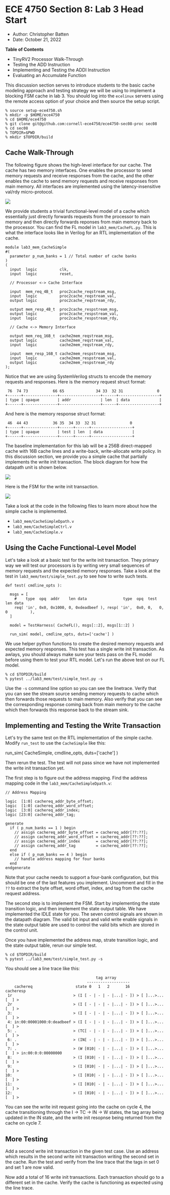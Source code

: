 
ECE 4750 Section 8: Lab 3 Head Start
==========================================================================

 - Author: Christopher Batten
 - Date: October 21, 2022

**Table of Contents**

 - TinyRV2 Processor Walk-Through
 - Testing the ADD Instruction
 - Implementing and Testing the ADDI Instruction
 - Evaluating an Accumulate Function

This discussion section serves to introduce students to the basic cache
modeling approach and testing strategy we will be using to implement a
blocking FSM cache in lab 3. You should log into the `ecelinux` servers
using the remote access option of your choice and then source the setup
script.

    % source setup-ece4750.sh
    % mkdir -p $HOME/ece4750
    % cd $HOME/ece4750
    % git clone git@github.com:cornell-ece4750/ece4750-sec08-proc sec08
    % cd sec08
    % TOPDIR=$PWD
    % mkdir $TOPDIR/build

Cache Walk-Through
--------------------------------------------------------------------------

The following figure shows the high-level interface for our cache. The
cache has two memory interfaces. One enables the processor to send memory
requests and receive responses from the cache, and the other enables the
cache to send memory requests and receive responses from main memory. All
interfaces are implemented using the latency-insensitive val/rdy
micro-protocol.

![](assets/fig/lab3-mem-ifc.png)

We provide students a trivial functional-level model of a cache which
essentially just directly forwards requests from the processor to main
memory and then directly forwards reponses from main memory back to the
processor. You can find the FL model in `lab3_mem/CacheFL.py`. This is
what the interface looks like in Verilog for an RTL implementation of the
cache.

    module lab3_mem_CacheSimple
    #(
      parameter p_num_banks = 1 // Total number of cache banks
    )
    (
      input  logic          clk,
      input  logic          reset,

      // Processor <-> Cache Interface

      input  mem_req_4B_t   proc2cache_reqstream_msg,
      input  logic          proc2cache_reqstream_val,
      output logic          proc2cache_reqstream_rdy,

      output mem_resp_4B_t  proc2cache_respstream_msg,
      output logic          proc2cache_respstream_val,
      input  logic          proc2cache_respstream_rdy,

      // Cache <-> Memory Interface

      output mem_req_16B_t  cache2mem_reqstream_msg,
      output logic          cache2mem_reqstream_val,
      input  logic          cache2mem_reqstream_rdy,

      input  mem_resp_16B_t cache2mem_respstream_msg,
      input  logic          cache2mem_respstream_val,
      output logic          cache2mem_respstream_rdy
    );

Notice that we are using SystemVerilog structs to encode the memory
requests and responses. Here is the memory request struct format:

     76  74 73           66 65              34 33  32 31               0
    +------+---------------+------------------+------+------------------+
    | type | opaque        | addr             | len  | data             |
    +------+---------------+------------------+------+------------------+

And here is the memory response struct format:

     46  44 43           36 35  34 33  32 31               0
    +------+---------------+------+------+------------------+
    | type | opaque        | test | len  | data             |
    +------+---------------+------+------+------------------+

The baseline implementation for this lab will be a 256B direct-mapped
cache with 16B cache lines and a write-back, write-allocate write policy.
In this discussion section, we provide you a simple cache that partially
implements the write init transaction. The block diagram for how the
datapath unit is shown below.

![](assets/fig/lab3-mem-simple-dpath.png)

Here is the FSM for the write init transaction.

![](assets/fig/lab3-mem-simple-ctrl.png)

Take a look at the code in the following files to learn more about how
the simple cache is implemented.

 - `lab3_mem/CacheSimpleDpath.v`
 - `lab3_mem/CacheSimpleCtrl.v`
 - `lab3_mem/CacheSimple.v`

Using the Cache Functional-Level Model
--------------------------------------------------------------------------

Let's take a look at a basic test for the write init transaction. They
primary way we will test our processors is by writing very small
sequences of memory requests and the expected memory responses. Take a
look at the test in `lab3_mem/test/simple_test.py` to see how to write
such tests.

    def test( cmdline_opts ):

      msgs = [
        #    type  opq  addr    len data                type  opq  test len data
        req( 'in', 0x0, 0x1000, 0, 0xdeadbeef ), resp( 'in',  0x0, 0,   0,  0          ),
      ]

      model = TestHarness( CacheFL(), msgs[::2], msgs[1::2] )

      run_sim( model, cmdline_opts, duts=['cache'] )

We use helper python functions to create the desired memory requests and
expected memory responses. This test has a single write init transaction.
As awlays, you should always make sure your tests pass on the FL model
before using them to test your RTL model. Let's run the above test on our
FL model.

    % cd $TOPDIR/build
    % pytest ../lab3_mem/test/simple_test.py -s

Use the `-s` command line option so you can see the linetrace. Verify
that you can see the stream source sending memory requests to cache which
then forwards those requests to main memory. Also verify that you can see
the corresponding response coming back from main memory to the cache
which then forwards this response back to the stream sink.

Implementing and Testing the Write Transaction
--------------------------------------------------------------------------

Let's try the same test on the RTL implementation of the simple cache.
Modify `run_test` to use the `CacheSimple` like this:

  run_sim( CacheSimple, cmdline_opts, duts=['cache'] )

Then rerun the test. The test will not pass since we have not implemented
the write init transaction yet.

The first step is to figure out the address mapping. Find the address
mapping code in the `lab3_mem/CacheSimpleDpath.v`:

    // Address Mapping

    logic  [1:0] cachereq_addr_byte_offset;
    logic  [1:0] cachereq_addr_word_offset;
    logic  [3:0] cachereq_addr_index;
    logic [23:0] cachereq_addr_tag;

    generate
      if ( p_num_banks == 1 ) begin
        // assign cachereq_addr_byte_offset = cachereq_addr[??:??];
        // assign cachereq_addr_word_offset = cachereq_addr[??:??];
        // assign cachereq_addr_index       = cachereq_addr[??:??];
        // assign cachereq_addr_tag         = cachereq_addr[??:??];
      end
      else if ( p_num_banks == 4 ) begin
        // handle address mapping for four banks
      end
    endgenerate

Note that your cache needs to support a four-bank configuration, but this
should be one of the last features you implement. Uncomment and fill in
the `??` to extract the byte offset, word offset, index, and tag from the
cache request address.

The second step is to implement the FSM. Start by implementing the state
transition logic, and then implement the state output table. We have
implemented the IDLE state for you. The seven control signals are shown
in the datapath diagram. The valid bit input and valid write enable
signals in the state output table are used to control the valid bits
which are stored in the control unit.

Once you have implemented the address map, strate transition logic, and
the state output table, rerun our simple test.

    % cd $TOPDIR/build
    % pytest ../lab3_mem/test/simple_test.py -s

You should see a line trace like this:

                                            tag array
                                        -------------------
        cachereq                   state 0   1   2       16                      cacheresp
     1r                           > (I [ - | - | - |...| - ]) > [ ]...>...[  ] >
     2r                           > (I [ - | - | - |...| - ]) > [ ]...>...[  ] >
     3:                           > (I [ - | - | - |...| - ]) > [ ]...>...[  ] >
     4: in:00:00001000:0:deadbeef > (I [ - | - | - |...| - ]) > [ ]...>...[  ] >
     5: .                         > (TC[ - | - | - |...| - ]) > [ ]...>...[  ] >
     6: .                         > (IN[ - | - | - |...| - ]) > [ ]...>...[  ] >
     7: .                         > (W [010| - | - |...| - ]) > [ ]...>...[  ] > in:00:0:0:00000000
     8:                           > (I [010| - | - |...| - ]) > [ ]...>...[  ] >
     9:                           > (I [010| - | - |...| - ]) > [ ]...>...[  ] >
    10:                           > (I [010| - | - |...| - ]) > [ ]...>...[  ] >
    11:                           > (I [010| - | - |...| - ]) > [ ]...>...[  ] >
    12:                           > (I [010| - | - |...| - ]) > [ ]...>...[  ] >

You can see the write init request going into the cache on cycle 4, the
cache transitioning through the I -> TC -> IN -> W states, the tag array
being updated in the IN state, and the write init resopnse being returned
from the cache on cycle 7.

More Testing
--------------------------------------------------------------------------

Add a second write init transaction in the given test case. Use an
address which results in the second write init transaction writing the
second set in the cache. Run the test and verify from the line trace that
the tags in set 0 and set 1 are now valid.

Now add a total of 16 write init transactions. Each transaction should go
to a different set in the cache. Verify the cache is functioning as
expected using the line trace.

